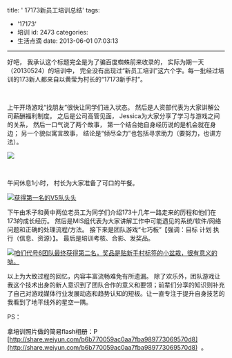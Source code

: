 title: ' 17173新员工培训总结'
tags:
  - '17173'
  - 培训
id: 2473
categories:
  - 生活点滴
date: 2013-06-01 07:03:13
---

好吧， 我承认这个标题完全是为了骗百度蜘蛛前来收录的， 实际为期一天（20130524）的培训中， 完全没有出现过“新员工培训”这六个字。每一批经过培训的173新人都来自以黄莹为村长的“17173新手村”。

&nbsp;

上午开场游戏“找朋友”很快让同学们进入状态。
然后是人资部代表为大家讲解公司薪酬福利制度。
之后是公司高管见面， Jessica为大家分享了学习与游戏之间的关系， 然后一口气说了两个故事， 第一个结合她自身经历说的是机会就在身边； 另一个貌似寓言故事， 结论是“倾尽全力”也包括寻求助力（要努力，也讲方法）。

<!--more-->

[![](http://a.kainy.cn/201305/17173%E6%96%B0%E5%91%98%E5%B7%A5%E5%9F%B9%E8%AE%AD-%E5%BC%80%E5%A7%8B%E5%95%A6.jpg)](http://a.kainy.cn/201305/17173%E6%96%B0%E5%91%98%E5%B7%A5%E5%9F%B9%E8%AE%AD-%E5%BC%80%E5%A7%8B%E5%95%A6.jpg)

&nbsp;

午间休息1小时， 村长为大家准备了可口的午餐。

[![](http://a.kainy.cn/201305/17173%E6%96%B0%E5%91%98%E5%B7%A5%E5%9F%B9%E8%AE%AD-%E2%80%9C%E6%96%B0%E2%80%9D%E5%91%98%E5%B7%A5%EF%BC%9A%E5%8F%B6%E9%87%91%E8%8D%A3%E5%A4%A7%E5%A4%A7.jpg "获得第一名的V5队头头")](http://a.kainy.cn/201305/17173%E6%96%B0%E5%91%98%E5%B7%A5%E5%9F%B9%E8%AE%AD-%E2%80%9C%E6%96%B0%E2%80%9D%E5%91%98%E5%B7%A5%EF%BC%9A%E5%8F%B6%E9%87%91%E8%8D%A3%E5%A4%A7%E5%A4%A7.jpg)

下午由禾子和黄中两位老员工为同学们介绍173十几年一路走来的历程和他们在173的成长经历。
然后是MIS组代表为大家讲解工作中可能遇见的系统/软件/网络问题和正确的处理流程/方法。
接下来是团队游戏“七巧板”【强调：目标 计划 执行（信息、资源）】。
最后是培训考核、合影、发奖品。

[![](http://a.kainy.cn/201305/17173%E6%96%B0%E5%91%98%E5%B7%A5%E5%9F%B9%E8%AE%AD-%E6%88%98%E5%88%A9%E5%93%81.jpg "咱们代号6团队最终获得第二名，奖品是贴新手村标签的小盆栽，很有意义的呦。")](http://a.kainy.cn/201305/17173%E6%96%B0%E5%91%98%E5%B7%A5%E5%9F%B9%E8%AE%AD-%E6%88%98%E5%88%A9%E5%93%81.jpg)

以上为大致过程的回忆，内容丰富流畅难免有所遗漏。
除了欢乐外，团队游戏让我这个技术出身的新人意识到了团队合作的意义和要领；前辈们分享的知识则补充了自己对游戏媒体行业发展动态和趋势认知的短板。让一直专注于提升自身技艺的我看到了地平线外的星空一隅。

PS：

<span style="color: #000000;">拿培训照片做的简易flash相册：P
</span><span style="color: #000000;">[http://share.weiyun.com/b6b770059ac0aa7fba989773069570d8](http://share.weiyun.com/b6b770059ac0aa7fba989773069570d8)</span><span style="color: #000000;">  。</span>